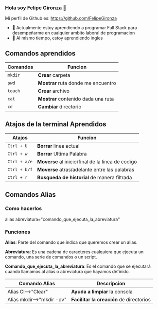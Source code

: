 ### Hola soy Felipe Gironza 👋

Mi perfil de Github es: https://github.com/FelipeGironza

- 🌱 Actualmente estoy aprendiendo a programar Full Stack para desempeñarme en cualquier ambito laboral de programacion
- 🌱 Al mismo tiempo, estoy aprendiendo ingles 

## Comandos aprendidos 
| Comandos | Funcion |
| ---------| ------- |
| `mkdir` | **Crear** carpeta |
| `pwd` | **Mostrar** ruta donde me encuentro |
| `touch` | **Crear** archivo |
| `cat` | **Mostrar** contenido dada una ruta |
| `cd` | **Cambiar** directorio |

## Atajos de la terminal Aprendidos

| Atajos | Funcion |
| -------- | --------- |
| `Ctrl + U` |  **Borrar** linea actual |
| `Ctrl + w ` |  **Borrar** Ultima Palabra|
| `Ctrl + a/e` | **Moverse** al inicio/final de la linea de codigo|
| `Ctrl + b/f` | **Moverse** atras/adelante entre las palabras |
| `Ctrl + r` | **Busqueda de historial** de manera filtrada |

## Comandos Alias
### Como hacerlos
alias abreviatura="comando_que_ejecuta_la_abreviatura"

### Funciones

**Alias**: Parte del comando que indica que queremos crear un alias.

**Abreviatura**: Es una cadena de caracteres cualquiera que ejecuta un comando, una serie de comandos o un script.

**Comando_que_ejecuta_la_abreviatura**: Es el comando que se ejecutará cuando llamamos al alias o abreviatura que hayamos definido.

| Comando Alias | Descripcion |
| ------------| -------------- |
| Alias Cl-->"Clear" | **Ayuda a limpiar** la consola |
| Alias mkdir-->"mkdir -pv" | **Facilitar la creación** de directorios |

